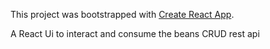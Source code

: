 This project was bootstrapped with [Create React App](https://github.com/facebook/create-react-app).

A React Ui to interact and consume the beans CRUD rest api